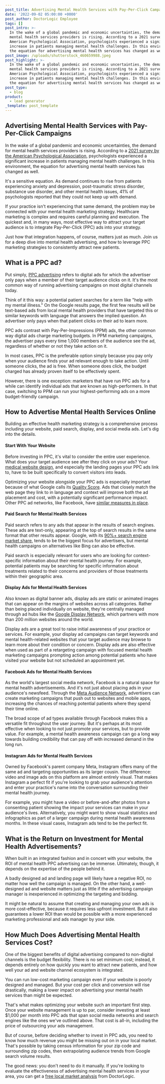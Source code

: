 ```yaml
---
post_title: Advertising Mental Health Services with Pay-Per-Click Campaigns
date: '2022-09-02 05:00:00 +0000'
post_author: DoctorLogic Employee
tags: []
post_intro: >-
  In the wake of a global pandemic and economic uncertainties, the demand for
  mental health services providers is rising. According to a 2021 survey by the
  American Psychological Association, psychologists experienced a significant
  increase in patients managing mental health challenges. In this environment,
  the equation for advertising mental health services has changed as well.
post_image: /uploads/shutterstock_460659988.jpeg
post_highlight: >-
  In the wake of a global pandemic and economic uncertainties, the demand for
  mental health services providers is rising. According to a 2021 survey by the
  American Psychological Association, psychologists experienced a significant
  increase in patients managing mental health challenges. In this environment,
  the equation for advertising mental health services has changed as well.
post_type:
  - blog
product:
  - lead generator
_template: post_template
---
```


## **Advertising Mental Health Services with Pay-Per-Click Campaigns**

In the wake of a global pandemic and economic uncertainties, the demand for mental health services providers is rising. According to a [2021 survey by the American Psychological Association](https://www.apa.org/pubs/reports/practitioner/covid-19-2021), psychologists experienced a significant increase in patients managing mental health challenges. In this environment, the equation for advertising mental health services has changed as well.

It's a sensitive equation. As demand continues to rise from patients experiencing anxiety and depression, post-traumatic stress disorder, substance use disorder, and other mental health issues, 41% of psychologists reported that they could not keep up with demand.

If your practice isn't experiencing that same demand, the problem may be connected with your mental health marketing strategy. Healthcare marketing is complex and requires careful planning and execution. The quickest and, in many ways, most effective way to attract your target audience is to integrate Pay-Per-Click (PPC) ads into your strategy.

Just how that integration happens, of course, matters just as much. Join us for a deep dive into mental health advertising, and how to leverage PPC marketing strategies to consistently attract new patients.

## **What is a PPC ad?**

Put simply, [PPC advertising](https://doctorlogic.com/growth-accelerators/medical-paid-advertising) refers to digital ads for which the advertiser only pays when a member of their target audience clicks on it. It's the most common way of running advertising campaigns on most digital channels today.

Think of it this way: a potential patient searches for a term like "help with my mental illness." On the Google results page, the first few results will be text-based ads from local mental health providers that have targeted this or similar keywords with language that answers the implied question. An advertiser only pays when that patient clicks on their ad to learn more.

PPC ads contrast with Pay-Per-Impressions (PPM) ads, the other common way digital ads charge marketing budgets. In PPM marketing campaigns, the advertiser pays every time 1,000 members of the audience see the ad, regardless of whether or not they take action on it.

In most cases, PPC is the preferable option simply because you pay only when your audience finds your ad relevant enough to take action. Until someone clicks, the ad is free. When someone does click, the budget charged has already proven itself to be effectively spent.

However, there is one exception: marketers that have run PPC ads for a while can identify individual ads that are known as high-performers. In that case, switching to PPM can run your highest-performing ads on a more budget-friendly campaign.

## **How to Advertise Mental Health Services Online**

Building an effective health marketing strategy is a comprehensive process including your website, paid search, display, and social media ads. Let's dig into the details.

#### **Start With Your Website**

Before investing in PPC, it's vital to consider the entire user experience. What does your target audience see after they click on your ads? Your [medical website design](https://doctorlogic.com/medical-practice-website-design), and especially the landing pages your PPC ads link to, have to be built specifically to convert visitors into leads.

Optimizing your website alongside your PPC ads is especially important because of what Google calls its [Quality Score](https://support.google.com/google-ads/answer/156066). Ads that closely match the web page they link to in language and context will improve both the ad placement and cost, with a potentially significant performance impact. Other PPC ad networks, like Facebook, have [similar measures in place](https://www.facebook.com/business/help/303639570334185).

#### **Paid Search for Mental Health Services**

Paid search refers to any ads that appear in the results of search engines. These ads are text-only, appearing at the top of search results in the same format that other results appear. Google, with its [90%+ search engine market share](https://www.statista.com/statistics/216573/worldwide-market-share-of-search-engines/#:\~:text=Google%20in%20the%20global%20market&text=Google%20has%20dominated%20the%20search,share%20as%20of%20June%202021.), tends to be the biggest focus for advertisers, but mental health campaigns on alternatives like Bing can also be effective.

Paid search is especially relevant for users who are looking for context-specific information about their mental health journey. For example, potential patients may be searching for specific information about treatments related to their concerns and providers of those treatments within their geographic area.

#### **Display Ads for Mental Health Services**

Also known as digital banner ads, display ads are static or animated images that can appear on the margins of websites across all categories. Rather than being placed individually on website, they're centrally managed through ad hubs like the [Google Display Network](https://blog.hubspot.com/marketing/google-display-network), which partners with more than 200 million websites around the world.

Display ads are a great tool to raise initial awareness of your practice or services. For example, your display ad campaigns can target keywords and mental health-related websites that your target audience may browse to learn more about their condition or concern. Display ads are also effective when used as part of a retargeting campaign with focused mental health marketing campaigns prompting action among potential patients who have visited your website but not scheduled an appointment yet.

#### **Facebook Ads for Mental Health Services**

As the world's largest social media network, Facebook is a natural space for mental health advertisements. And it's not just about placing ads in your audience's newsfeed. Through the [Meta Audience Network](https://www.facebook.com/audiencenetwork/), advertisers can create marketing campaigns that push out to websites and mobile apps, increasing the chances of reaching potential patients where they spend their time online.

The broad scope of ad types available through Facebook makes this a versatile fit throughout the user journey. But it's perhaps at its most effective when looking to not just promote your services, but to provide value. For example, a mental health awareness campaign can go a long way towards building credibility that can pay off with increased demand in the long run.

#### **Instagram Ads for Mental Health Services**

Owned by Facebook's parent company Meta, Instagram offers many of the same ad and targeting opportunities as its larger cousin. The difference: video and image ads on this platform are almost entirely visual. That makes Instagram a perfect fit if you're looking to grab your audience's attention and enter your practice's name into the conversation surrounding their mental health journey.

For example, you might have a video or before-and-after photos from a consenting patient showing the impact your services can make in your audience's lives. Alternatively, you might want to show visual statistics and infographics as part of a larger campaign during mental health awareness months. In these visual cases, Instagram ads tend to be the perfect fit.

## **What is the Return on Investment for Mental Health Advertisements?**

When built in an integrated fashion and in concert with your website, the ROI of mental health PPC advertising can be immense. Ultimately, though, it depends on the expertise of the people behind it.

A badly designed ad and landing page will likely have a negative ROI, no matter how well the campaign is managed. On the other hand, a well-designed ad and website matters just as little if the advertising campaign manager is inexperienced in optimizing the targeting and bidding.

It might be natural to assume that creating and managing your own ads is more cost-effective, because it requires less upfront investment. But it also guarantees a lower ROI than would be possible with a more experienced marketing professional and ads manager by your side.

## **How Much Does Advertising Mental Health Services Cost?**

One of the biggest benefits of digital advertising compared to non-digital channels is the budget flexibility. There is no set minimum cost; instead, it depends entirely on how quickly you want to attract new patients, and how well your ad and website channel ecosystem is integrated.

You can run low-cost marketing campaign even if your website is poorly designed and managed. But your cost per click and conversion will rise drastically, making a lower impact on advertising your mental health services than might be expected.

That's what makes optimizing your website such an important first step. Once your website management is up to par, consider investing at least $1,000 per month into PPC ads that span social media networks and search engines like the ones we've outlined above. That cost is all-in, including the price of outsourcing your ads management.

But of course, before deciding whether to invest in PPC ads, you need to know how much revenue you might be missing out on in your local market. That's possible by taking census information for your zip code and surrounding zip codes, then extrapolating audience trends from Google search volume results.

The good news: you don't need to do it manually. If you're looking to evaluate the effectiveness of advertising mental health services in your area, you can get a [free local market analysis](https://doctorlogic.com/analysis) from DoctorLogic.
